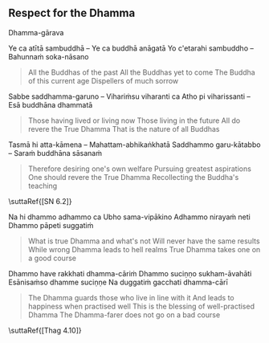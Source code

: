 ## Respect for the Dhamma<a id="respect-for-the-dhamma"></a>
Dhamma-gārava

Ye ca atītā sambuddhā – Ye ca buddhā anāgatā
Yo c'etarahi sambuddho – Bahunnaṁ soka-nāsano

<div class="english">

> All the Buddhas of the past
> All the Buddhas yet to come
> The Buddha of this current age
> Dispellers of much sorrow

</div>

Sabbe saddhamma-garuno – Vihariṁsu viharanti ca
Atho pi viharissanti – Esā buddhāna dhammatā

<div class="english">

> Those having lived or living now
> Those living in the future
> All do revere the True Dhamma
> That is the nature of all Buddhas

</div>

Tasmā hi atta-kāmena – Mahattam-abhikaṅkhatā
Saddhammo garu-kātabbo – Saraṁ buddhāna sāsanaṁ

<div class="english">

> Therefore desiring one's own welfare
> Pursuing greatest aspirations
> One should revere the True Dhamma
> Recollecting the Buddha's teaching

</div>

\suttaRef{[SN 6.2]}

Na hi dhammo adhammo ca
Ubho sama-vipākino
Adhammo nirayaṁ neti
Dhammo pāpeti suggatiṁ

<div class="english">

> What is true Dhamma and what's not
> Will never have the same results
> While wrong Dhamma leads to hell realms
> True Dhamma takes one on a good course

</div>

Dhammo have rakkhati dhamma-cāriṁ
Dhammo suciṇṇo sukham-āvahāti
Esānisaṁso dhamme suciṇṇe
Na duggatiṁ gacchati dhamma-cārī

<div class="english">

> The Dhamma guards those who live in line with it
> And leads to happiness when practised well
> This is the blessing of well-practised Dhamma
> The Dhamma-farer does not go on a bad course

</div>

\suttaRef{[Thag 4.10]}
